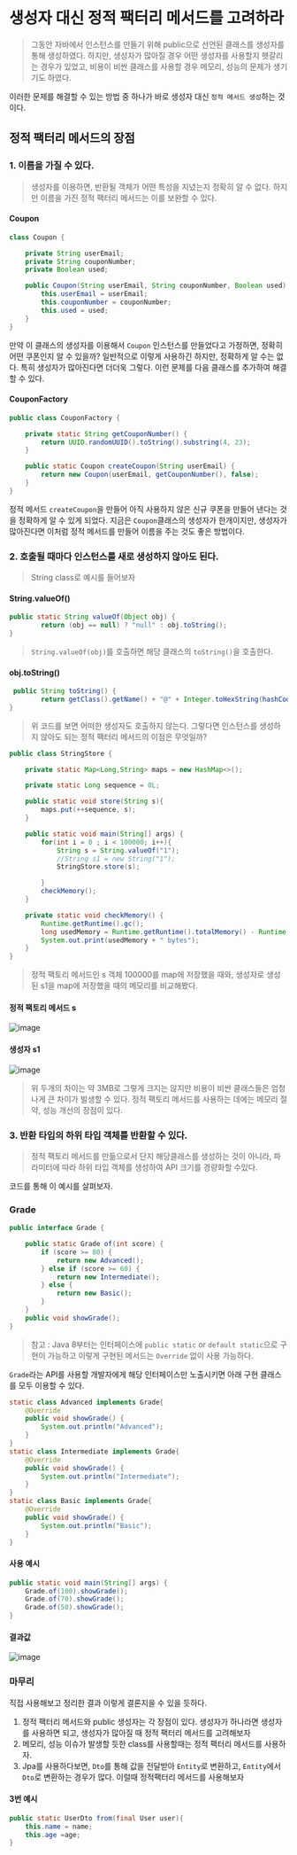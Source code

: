 # 생성자 대신 정적 팩터리 메서드를 고려하라

> 그동안 자바에서 인스턴스를 만들기 위해 public으로 선언된
> 클래스를 생성자를 통해 생성하였다. 하지만, 생성자가 많아질 경우 
> 어떤 생성자를 사용할지 헷갈리는 경우가 있었고, 비용이 비싼 클래스를 사용할 경우
> 메모리, 성능의 문제가 생기기도 하였다.

이러한 문제를 해결할 수 있는 방법 중 하나가 바로 생성자 대신 ```정적 메서드 생성```하는 것이다.

## 정적 팩터리 메서드의 장점
### 1. 이름을 가질 수 있다.
> 생성자를 이용하면, 반환될 객체가 어떤 특성을 지녔는지 정확히 알 수 없다.
> 하지만 이름을 가진 정적 팩터리 메서드는 이를 보완할 수 있다.

#### Coupon
```java
class Coupon {

    private String userEmail;
    private String couponNumber;
    private Boolean used;

    public Coupon(String userEmail, String couponNumber, Boolean used) {
        this.userEmail = userEmail;
        this.couponNumber = couponNumber;
        this.used = used;
    }
}
```
만약 이 클래스의 생성자를 이용해서 ```Coupon``` 인스턴스를 만들었다고 가정하면, 정확히 어떤 쿠폰인지 알 수 있을까?
일반적으로 이렇게 사용하긴 하지만, 정확하게 알 수는 없다. 특히 생성자가 많아진다면 더더욱 그렇다.
이런 문제를 다음 클래스를 추가하여 해결할 수 있다.

#### CouponFactory
```java
public class CouponFactory {

    private static String getCouponNumber() {
        return UUID.randomUUID().toString().substring(4, 23);
    }

    public static Coupon createCoupon(String userEmail) {
        return new Coupon(userEmail, getCouponNumber(), false);
    }
}
```
정적 메서드 ```createCoupon```을 만들어 아직 사용하지 않은 신규 쿠폰을 만들어 낸다는 것을 정확하게 알 수 있게 되었다.
지금은 ```Coupon```클래스의 생성자가 한개이지만, 생성자가 많아진다면 이처럼 정적 메서드를 만들어 이름을 주는 것도 좋은 방법이다.

### 2. 호출될 때마다 인스턴스를 새로 생성하지 않아도 된다.
> String class로 예시를 들어보자

#### String.valueOf()
```java
public static String valueOf(Object obj) {
        return (obj == null) ? "null" : obj.toString();
}
```
> ```String.valueOf(obj)```를 호출하면 해당 클래스의 ```toString()```을 호출한다.

#### obj.toString()
```java
 public String toString() {
        return getClass().getName() + "@" + Integer.toHexString(hashCode());
}
```
> 위 코드를 보면 어떠한 생성자도 호출하지 않는다. 그렇다면 인스턴스를 생성하지 않아도 되는 정적 팩터리 메서드의
> 이점은 무엇일까?

```java
public class StringStore {

    private static Map<Long,String> maps = new HashMap<>();

    private static Long sequence = 0L;

    public static void store(String s){
        maps.put(++sequence, s);
    }

    public static void main(String[] args) {
        for(int i = 0 ; i < 100000; i++){
            String s = String.valueOf("1");
            //String s1 = new String("1");
            StringStore.store(s);

        }
        checkMemory();
    }

    private static void checkMemory() {
        Runtime.getRuntime().gc();
        long usedMemory = Runtime.getRuntime().totalMemory() - Runtime.getRuntime().freeMemory();
        System.out.print(usedMemory + " bytes");
    }
}
```
> 정적 팩토리 메서드인 s 객체 100000를 map에 저장했을 때와, 생성자로 생성된 s1을 map에 저장했을 때의 메모리를 비교해봤다.
#### 정적 팩토리 메서드 s
![image](https://user-images.githubusercontent.com/87312401/142722826-74c8e9c6-a7ce-4719-aaba-26d18c9b70d7.png)

#### 생성자 s1
![image](https://user-images.githubusercontent.com/87312401/142722804-310d5de1-6186-49cc-ac22-1a813aa2de28.png)


> 위 두개의 차이는 약 3MB로 그렇게 크지는 않지만 비용이 비싼 클래스들은 엄청나게 큰 차이가 발생할 수 있다.
> 정적 팩토리 메서드를 사용하는 데에는 메모리 절약, 성능 개선의 장점이 있다.


### 3. 반환 타입의 하위 타입 객체를 반환할 수 있다.
> 정적 팩토리 메서드를 만듦으로서 단지 해당클래스를 생성하는 것이 아니라, 파라미터에 따라
> 하위 타입 객체를 생성하여 API 크기를 경량화할 수있다.

코드를 통해 이 예시를 살펴보자.
### Grade
```java
public interface Grade {

    public static Grade of(int score) {
        if (score >= 80) {
            return new Advanced();
        } else if (score >= 60) {
            return new Intermediate();
        } else {
            return new Basic();
        }
    }
    public void showGrade();
}
```
> 참고 : Java 8부터는 인터페이스에 ```public static``` or ```default static```으로 구현이 가능하고
> 이렇게 구현된 메서드는 ```Override``` 없이 사용 가능하다.

```Grade```라는 API를 사용할 개발자에게 해당 인터페이스만 노출시키면 아래 구현 클래스를 모두 이용할 수 있다.
```java
static class Advanced implements Grade{
    @Override
    public void showGrade() {
        System.out.println("Advanced");
    }
}
static class Intermediate implements Grade{
    @Override
    public void showGrade() {
        System.out.println("Intermediate");
    }
}
static class Basic implements Grade{
    @Override
    public void showGrade() {
        System.out.println("Basic");
    }
}
```

#### 사용 예시
```java
public static void main(String[] args) {
    Grade.of(100).showGrade();
    Grade.of(70).showGrade();
    Grade.of(50).showGrade();
}
```
#### 결과값
![image](https://user-images.githubusercontent.com/87312401/142723111-c927b31b-604d-4d0d-b7be-bc02801d85da.png)

### 마무리
직접 사용해보고 정리한 결과 이렇게 결론지을 수 있을 듯하다.
1. 정적 팩터리 메서드와 public 생성자는 각 장점이 있다. 생성자가 하나라면 생성자를 사용하면 되고, 생성자가 많아질 때 정적 팩터리 메서드를 고려해보자
2. 메모리, 성능 이슈가 발생할 듯한 class를 사용할때는 정적 팩터리 메서드를 사용하자.
3. Jpa를 사용하다보면, ```Dto```를 통해 값을 전달받아 ```Entity```로 변환하고, ```Entity```에서 ```Dto```로 변환하는 경우가 많다. 이럴때 정적팩터리 메서드를 사용해보자

#### 3번 예시
```java
public static UserDto from(final User user){
    this.name = name;
    this.age =age;
}
```